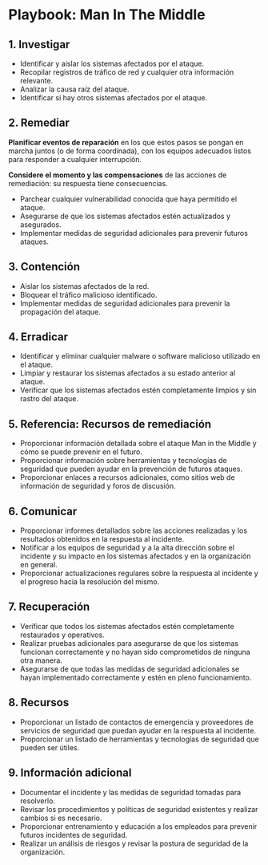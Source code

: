 # Playbook: Man In The Middle

## 1. Investigar
- Identificar y aislar los sistemas afectados por el ataque.
- Recopilar registros de tráfico de red y cualquier otra información relevante.
- Analizar la causa raíz del ataque.
- Identificar si hay otros sistemas afectados por el ataque.

## 2. Remediar
**Planificar eventos de reparación** en los que estos pasos se pongan en marcha juntos (o de forma coordinada), con los equipos adecuados listos para responder a cualquier interrupción.

**Considere el momento y las compensaciones** de las acciones de remediación: su respuesta tiene consecuencias.

- Parchear cualquier vulnerabilidad conocida que haya permitido el ataque.
- Asegurarse de que los sistemas afectados estén actualizados y asegurados.
- Implementar medidas de seguridad adicionales para prevenir futuros ataques.

## 3. Contención
- Aislar los sistemas afectados de la red.
- Bloquear el tráfico malicioso identificado.
- Implementar medidas de seguridad adicionales para prevenir la propagación del ataque.

## 4. Erradicar
- Identificar y eliminar cualquier malware o software malicioso utilizado en el ataque.
- Limpiar y restaurar los sistemas afectados a su estado anterior al ataque.
- Verificar que los sistemas afectados estén completamente limpios y sin rastro del ataque.

## 5. Referencia: Recursos de remediación
- Proporcionar información detallada sobre el ataque Man in the Middle y cómo se puede prevenir en el futuro.
- Proporcionar información sobre herramientas y tecnologías de seguridad que pueden ayudar en la prevención de futuros ataques.
- Proporcionar enlaces a recursos adicionales, como sitios web de información de seguridad y foros de discusión.

## 6. Comunicar
- Proporcionar informes detallados sobre las acciones realizadas y los resultados obtenidos en la respuesta al incidente.
- Notificar a los equipos de seguridad y a la alta dirección sobre el incidente y su impacto en los sistemas afectados y en la organización en general.
- Proporcionar actualizaciones regulares sobre la respuesta al incidente y el progreso hacia la resolución del mismo.

## 7. Recuperación
- Verificar que todos los sistemas afectados estén completamente restaurados y operativos.
- Realizar pruebas adicionales para asegurarse de que los sistemas funcionan correctamente y no hayan sido comprometidos de ninguna otra manera.
- Asegurarse de que todas las medidas de seguridad adicionales se hayan implementado correctamente y estén en pleno funcionamiento.

## 8. Recursos
- Proporcionar un listado de contactos de emergencia y proveedores de servicios de seguridad que puedan ayudar en la respuesta al incidente.
- Proporcionar un listado de herramientas y tecnologías de seguridad que pueden ser útiles.

## 9. Información adicional
- Documentar el incidente y las medidas de seguridad tomadas para resolverlo.
- Revisar los procedimientos y políticas de seguridad existentes y realizar cambios si es necesario.
- Proporcionar entrenamiento y educación a los empleados para prevenir futuros incidentes de seguridad.
- Realizar un análisis de riesgos y revisar la postura de seguridad de la organización.
